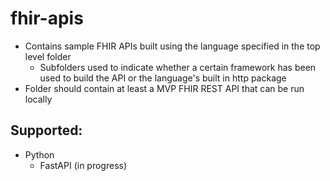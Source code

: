 # fhir-apis
- Contains sample FHIR APIs built using the language specified in the top level folder
  - Subfolders used to indicate whether a certain framework has been used to build the API or the language's built in http package
- Folder should contain at least a MVP FHIR REST API that can be run locally


## Supported:
- Python
  - FastAPI (in progress) 
